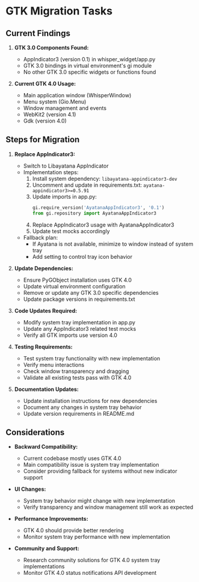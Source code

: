 # GTK Migration Tasks

## Current Findings

1. **GTK 3.0 Components Found:**
   - AppIndicator3 (version 0.1) in whisper_widget/app.py
   - GTK 3.0 bindings in virtual environment's gi module
   - No other GTK 3.0 specific widgets or functions found

2. **Current GTK 4.0 Usage:**
   - Main application window (WhisperWindow)
   - Menu system (Gio.Menu)
   - Window management and events
   - WebKit2 (version 4.1)
   - Gdk (version 4.0)

## Steps for Migration

1. **Replace AppIndicator3:**
   - Switch to Libayatana AppIndicator
   - Implementation steps:
     1. Install system dependency: `libayatana-appindicator3-dev`
     2. Uncomment and update in requirements.txt: `ayatana-appindicator3>=0.5.91`
     3. Update imports in app.py:
        ```python
        gi.require_version('AyatanaAppIndicator3', '0.1')
        from gi.repository import AyatanaAppIndicator3
        ```
     4. Replace AppIndicator3 usage with AyatanaAppIndicator3
     5. Update test mocks accordingly
   - Fallback plan:
     - If Ayatana is not available, minimize to window instead of system tray
     - Add setting to control tray icon behavior

2. **Update Dependencies:**
   - Ensure PyGObject installation uses GTK 4.0
   - Update virtual environment configuration
   - Remove or update any GTK 3.0 specific dependencies
   - Update package versions in requirements.txt

3. **Code Updates Required:**
   - Modify system tray implementation in app.py
   - Update any AppIndicator3 related test mocks
   - Verify all GTK imports use version 4.0

4. **Testing Requirements:**
   - Test system tray functionality with new implementation
   - Verify menu interactions
   - Check window transparency and dragging
   - Validate all existing tests pass with GTK 4.0

5. **Documentation Updates:**
   - Update installation instructions for new dependencies
   - Document any changes in system tray behavior
   - Update version requirements in README.md

## Considerations

- **Backward Compatibility:**
  - Current codebase mostly uses GTK 4.0
  - Main compatibility issue is system tray implementation
  - Consider providing fallback for systems without new indicator support

- **UI Changes:**
  - System tray behavior might change with new implementation
  - Verify transparency and window management still work as expected

- **Performance Improvements:**
  - GTK 4.0 should provide better rendering
  - Monitor system tray performance with new implementation

- **Community and Support:**
  - Research community solutions for GTK 4.0 system tray implementations
  - Monitor GTK 4.0 status notifications API development 